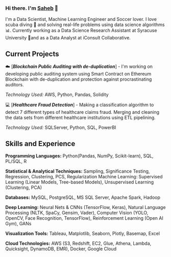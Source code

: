 ### Hi there. I'm [Saheb](https://www.linkedin.com/in/saheb-singh7) 👋

I'm a Data Scientist, Machine Learning Engineer and Soccer lover. I love scuba diving 🤿 and solving real-life problems using data science algorithms 📊. Currently working as a Data Science Research Assistant at Syracuse University 🍊and as a Data Analyst at iConsult Collaborative.

## Current Projects

☁️ [**_Blockchain Public Auditing with de-duplication_**] - I'm working on developing public auditing system using Smart Contract on Ethereum Blockchain with de-duplication and protection against procrastinating auditors.

_Technology Used:_ AWS, Python, Pandas, Solidity

‍💻 [**_Healthcare Fraud Detection_**] - Making a classification algorithm to detect 7 different types of healthcare claims fraud. Merging and cleaning the data sets from different healthcare institutions using ETL pipelining.

_Technology Used:_ SQLServer, Python, SQL, PowerBI

## Skills and Experience
**Programming Languages:** Python(Pandas, NumPy, Scikit-learn), SQL, PL/SQL, R

**Statistical & Analytical Techniques:** Sampling, Significance Testing, Regression, Clustering, PCS, Regularization
Machine Learning: Supervised Learning (Linear Models, Tree-based Models), Unsupervised Learning (Clustering, PCA)

**Databases:** MySQL, PostgreSQL, MS SQL Server, Apache Spark, Hadoop

**Deep Learning:** Neural Nets & CNNs (TensorFlow, Keras), Natural Language Processing (NLTK, SpaCy, Gensim, Vader), Computer Vision (YOLO, OpenCV, Face Recognition, TensorFlow), Reinforcement Learning (Open AI Gym), GANs

**Visualization Tools:** Tableau, Matplotlib, Seaborn, Plotly, Basemap, Excel

**Cloud Technologies:** AWS (S3, Redshift, EC2, Glue, Athena, Lambda, Quicksight, DynamoDB, EMR), Docker, Google Cloud
<!--
**robinsaheb/robinsaheb** is a ✨ _special_ ✨ repository because its `README.md` (this file) appears on your GitHub profile.

Here are some ideas to get you started:

- 🔭 I’m currently working on ...
- 🌱 I’m currently learning ...
- 👯 I’m looking to collaborate on ...
- 🤔 I’m looking for help with ...
- 💬 Ask me about ...
- 📫 How to reach me: ...
- 😄 Pronouns: ...
- ⚡ Fun fact: ...
-->
